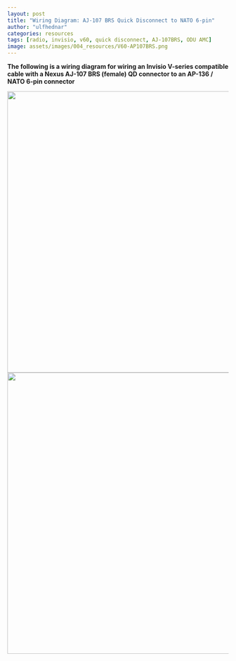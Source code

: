 ```yaml
---
layout: post
title: "Wiring Diagram: AJ-107 BRS Quick Disconnect to NATO 6-pin"
author: "ulfhednar"
categories: resources
tags: [radio, invisio, v60, quick disconnect, AJ-107BRS, ODU AMC]
image: assets/images/004_resources/V60-AP107BRS.png
---
```



**The following is a wiring diagram for wiring an Invisio V-series compatible cable with a Nexus AJ-107 BRS (female) QD connector to an AP-136 / NATO 6-pin connector**


<div class="image-thumbnail">
	<a href="{{site.baseurl}}assets/images/004_resources/AJ-107BRS-NATO6pin.png">
		<img src="{{site.baseurl}}assets/images/004_resources/AJ-107BRS-NATO6pin.png" width="640"/>
	</a>
</div>


<div class="image-thumbnail">
	<a href="{{site.baseurl}}assets/images/004_resources/V60-Aj107BRS.png">
		<img src="{{site.baseurl}}assets/images/004_resources/V60-Aj107BRS.png" width="640"/>
	</a>
</div>